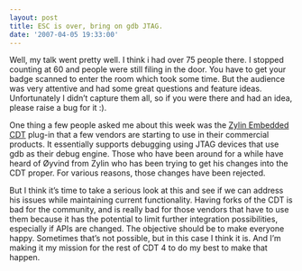 ```yaml
---
layout: post
title: ESC is over, bring on gdb JTAG.
date: '2007-04-05 19:33:00'
---
```



Well, my talk went pretty well. I think i had over 75 people there. I stopped counting at 60 and people were still filing in the door. You have to get your badge scanned to enter the room which took some time. But the audience was very attentive and had some great questions and feature ideas. Unfortunately I didn’t capture them all, so if you were there and had an idea, please raise a bug for it :).

One thing a few people asked me about this week was the [Zylin Embedded CDT](http://www.zylin.com/embeddedcdt.html) plug-in that a few vendors are starting to use in their commercial products. It essentially supports debugging using JTAG devices that use gdb as their debug engine. Those who have been around for a while have heard of Øyvind from Zylin who has been trying to get his changes into the CDT proper. For various reasons, those changes have been rejected.

But I think it’s time to take a serious look at this and see if we can address his issues while maintaining current functionality. Having forks of the CDT is bad for the community, and is really bad for those vendors that have to use them because it has the potential to limit further integration possibilities, especially if APIs are changed. The objective should be to make everyone happy. Sometimes that’s not possible, but in this case I think it is. And I’m making it my mission for the rest of CDT 4 to do my best to make that happen.


